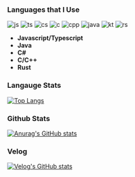 ### Languages that I Use
![js](https://img.shields.io/badge/JavaScript-F7DF1E?style=for-the-badge&logo=JavaScript&logoColor=white)
![ts](https://img.shields.io/badge/TypeScript-007ACC?style=for-the-badge&logo=typescript&logoColor=white)
![cs](https://img.shields.io/badge/C%23-239120?style=for-the-badge&logo=c-sharp&logoColor=white)
![c](https://img.shields.io/badge/C-00599C?style=for-the-badge&logo=c&logoColor=white)
![cpp](https://img.shields.io/badge/C%2B%2B-00599C?style=for-the-badge&logo=c%2B%2B&logoColor=white)
![java](https://img.shields.io/badge/Java-ED8B00?style=for-the-badge&logo=openjdk&logoColor=white)
![kt](https://img.shields.io/badge/Kotlin-0095D5?&style=for-the-badge&logo=kotlin&logoColor=white)
![rs](https://img.shields.io/badge/Rust-000000?style=for-the-badge&logo=rust&logoColor=white)

- **Javascript/Typescript**
- **Java**
- **C#**
- **C/C++**
- **Rust**

### Langauge Stats
[![Top Langs](https://github-readme-stats.vercel.app/api/top-langs/?username=qazxsw1240)](https://github.com/anuraghazra/github-readme-stats)

### Github Stats
[![Anurag's GitHub stats](https://github-readme-stats.vercel.app/api?username=qazxsw1240)](https://github.com/anuraghazra/github-readme-stats)

### Velog
[![Velog's GitHub stats](https://velog-readme-stats.vercel.app/api?name=qazxsw1240)](벨로그링크)
